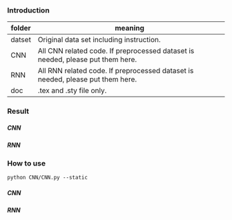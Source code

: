 ### Introduction
|  folder   | meaning  |
|  ----  | ----  |
| datset  | Original data set including instruction. |
| CNN  | All CNN related code. If preprocessed dataset is needed, please put them here. |
| RNN  | All RNN related code. If preprocessed dataset is needed, please put them here. |
| doc  | .tex and .sty file only. |


### Result

##### CNN

##### RNN

### How to use

```python CNN/CNN.py --static```

##### CNN

##### RNN
